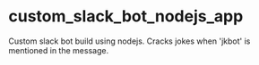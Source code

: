 # custom_slack_bot_nodejs_app
Custom slack bot build using nodejs. Cracks jokes when 'jkbot' is mentioned in the message.
